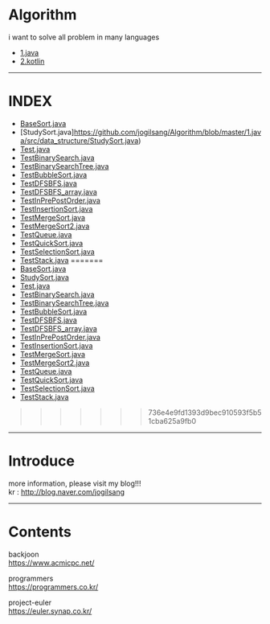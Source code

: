 # Algorithm

i want to solve all problem in many languages
- [1.java](https://github.com/jogilsang/Algorithm/tree/master/java)
- [2.kotlin](https://github.com/jogilsang/Algorithm/tree/master/kotlin)

---
INDEX
=============
- [BaseSort.java](https://github.com/jogilsang/Algorithm/blob/master/1.java/src/data_structure/BaseSort.java)
- [StudySort.java]https://github.com/jogilsang/Algorithm/blob/master/1.java/src/data_structure/StudySort.java)
- [Test.java](https://github.com/jogilsang/Algorithm/blob/master/1.java/src/data_structure/Test.java)
- [TestBinarySearch.java](https://github.com/jogilsang/Algorithm/blob/master/1.java/src/data_structure/TestBinarySearch.java)
- [TestBinarySearchTree.java](https://github.com/jogilsang/Algorithm/blob/master/1.java/src/data_structure/TestBinarySearchTree.java)
- [TestBubbleSort.java](https://github.com/jogilsang/Algorithm/blob/master/1.java/src/data_structure/TestBubbleSort.java)
- [TestDFSBFS.java](https://github.com/jogilsang/Algorithm/blob/master/1.java/src/data_structure/TestDFSBFS.java)
- [TestDFSBFS_array.java](https://github.com/jogilsang/Algorithm/blob/master/1.java/src/data_structure/TestDFSBFS_array.java)
- [TestInPrePostOrder.java](https://github.com/jogilsang/Algorithm/blob/master/1.java/src/data_structure/TestInPrePostOrder.java)
- [TestInsertionSort.java](https://github.com/jogilsang/Algorithm/blob/master/1.java/src/data_structure/TestInsertionSort.java)
- [TestMergeSort.java](https://github.com/jogilsang/Algorithm/blob/master/1.java/src/data_structure/TestMergeSort.java)
- [TestMergeSort2.java](https://github.com/jogilsang/Algorithm/blob/master/1.java/src/data_structure/TestMergeSort2.java)
- [TestQueue.java](https://github.com/jogilsang/Algorithm/blob/master/1.java/src/data_structure/TestQueue.java)
- [TestQuickSort.java](https://github.com/jogilsang/Algorithm/blob/master/1.java/src/data_structure/TestQuickSort.java)
- [TestSelectionSort.java](https://github.com/jogilsang/Algorithm/blob/master/1.java/src/data_structure/TestSelectionSort.java)
- [TestStack.java](https://github.com/jogilsang/Algorithm/blob/master/1.java/src/data_structure/TestStack.java)
=======
- [BaseSort.java](https://github.com/jogilsang/Algorithm/blob/master/1.java/src/default_sort/BaseSort.java)
- [StudySort.java](https://github.com/jogilsang/Algorithm/blob/master/1.java/src/default_sort/StudySort.java)
- [Test.java](https://github.com/jogilsang/Algorithm/blob/master/1.java/src/default_sort/Test.java)
- [TestBinarySearch.java](https://github.com/jogilsang/Algorithm/blob/master/1.java/src/default_sort/TestBinarySearch.java)
- [TestBinarySearchTree.java](https://github.com/jogilsang/Algorithm/blob/master/1.java/src/default_sort/TestBinarySearchTree.java)
- [TestBubbleSort.java](https://github.com/jogilsang/Algorithm/blob/master/1.java/src/default_sort/TestBubbleSort.java)
- [TestDFSBFS.java](https://github.com/jogilsang/Algorithm/blob/master/1.java/src/default_sort/TestDFSBFS.java)
- [TestDFSBFS_array.java](https://github.com/jogilsang/Algorithm/blob/master/1.java/src/default_sort/TestDFSBFS_array.java)
- [TestInPrePostOrder.java](https://github.com/jogilsang/Algorithm/blob/master/1.java/src/default_sort/TestInPrePostOrder.java)
- [TestInsertionSort.java](https://github.com/jogilsang/Algorithm/blob/master/1.java/src/default_sort/TestInsertionSort.java)
- [TestMergeSort.java](https://github.com/jogilsang/Algorithm/blob/master/1.java/src/default_sort/TestMergeSort.java)
- [TestMergeSort2.java](https://github.com/jogilsang/Algorithm/blob/master/1.java/src/default_sort/TestMergeSort2.java)
- [TestQueue.java](https://github.com/jogilsang/Algorithm/blob/master/1.java/src/default_sort/TestQueue.java)
- [TestQuickSort.java](https://github.com/jogilsang/Algorithm/blob/master/1.java/src/default_sort/TestQuickSort.java)
- [TestSelectionSort.java](https://github.com/jogilsang/Algorithm/blob/master/1.java/src/default_sort/TestSelectionSort.java)
- [TestStack.java](https://github.com/jogilsang/Algorithm/blob/master/1.java/src/default_sort/TestStack.java)
>>>>>>> 736e4e9fd1393d9bec910593f5b51cba625a9fb0

---

Introduce
=============

more information, please visit my blog!!!  
kr : <http://blog.naver.com/jogilsang>  

---

Contents
=============

backjoon  
<https://www.acmicpc.net/>  

programmers  
<https://programmers.co.kr/>  

project-euler   
<https://euler.synap.co.kr/>   
